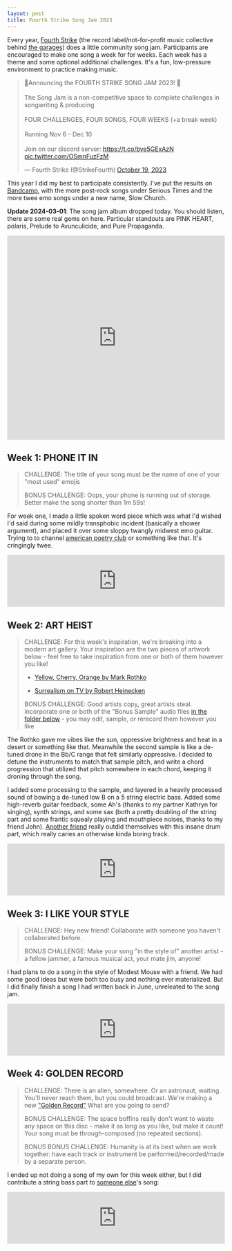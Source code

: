 ```yaml
---
layout: post
title: Fourth Strike Song Jam 2023
---
```


Every year, [Fourth Strike](https://fourth-strike.bandcamp.com/) (the record label/not-for-profit music collective behind [the garages](https://thegarages.bandcamp.com/)) does a little community song jam. Participants are encouraged to make one song a week for for weeks. Each week has a theme and some optional additional challenges. It's a fun, low-pressure environment to practice making music.

<blockquote class="twitter-tweet"><p lang="en" dir="ltr">🎤Announcing the FOURTH STRIKE SONG JAM 2023! 🎵<br><br>The Song Jam is a non-competitive space to complete challenges in songwriting &amp; producing<br><br>FOUR CHALLENGES, FOUR SONGS, FOUR WEEKS (+a break week)<br><br>Running Nov 6 - Dec 10<br><br>Join on our discord server: <a href="https://t.co/bve5GExAzN">https://t.co/bve5GExAzN</a> <a href="https://t.co/OSmnFuzFzM">pic.twitter.com/OSmnFuzFzM</a></p>&mdash; Fourth Strike (@StrikeFourth) <a href="https://twitter.com/StrikeFourth/status/1715139989325938893?ref_src=twsrc%5Etfw">October 19, 2023</a></blockquote> <script async src="https://platform.twitter.com/widgets.js" charset="utf-8"></script> 

This year I did my best to participate consistently. I've put the results on [Bandcamp](https://serioustimes.bandcamp.com), with the more post-rock songs under Serious Times and the more twee emo songs under a new name, Slow Church.

**Update 2024-03-01**: The song jam album dropped today. You should listen, there are some real gems on here. Particular standouts are PINK HEART, polaris, Prelude to Avunculicide, and Pure Propaganda.

<iframe style="border: 0; width: 100%; height: 472px;" src="https://bandcamp.com/EmbeddedPlayer/album=1331183687/size=large/bgcol=ffffff/linkcol=0687f5/artwork=small/transparent=true/" seamless><a href="https://fourth-strike.bandcamp.com/album/fourth-strike-song-jam-2023">Fourth Strike Song Jam 2023 by Fourth Strike Records</a></iframe>


## Week 1: PHONE IT IN

> CHALLENGE: The title of your song must be the name of one of your "most used" emojis
> 
> BONUS CHALLENGE: Oops, your phone is running out of storage. Better make the song shorter than 1m 59s!


For week one, I made a little spoken word piece which was what I'd wished I'd said during some mildly transphobic incident (basically a shower argument), and placed it over some sloppy twangly midwest emo guitar. Trying to to channel [american poetry club](https://discounteddanceparties.bandcamp.com/album/a-little-light-of-our-own) or something like that. It's cringingly twee.

<iframe style="border: 0; width: 100%; height: 120px;" src="https://bandcamp.com/EmbeddedPlayer/album=3764263620/size=large/bgcol=ffffff/linkcol=0687f5/tracklist=false/artwork=small/track=2451074548/transparent=true/" seamless><a href="https://serioustimes.bandcamp.com/album/bikeway-narrows">Bikeway Narrows by Slow Church</a></iframe>


## Week 2: ART HEIST

> CHALLENGE: For this week's inspiration, we're breaking into a modern art gallery. Your inspiration are the two pieces of artwork below - feel free to take inspiration from one or both of them however you like!
>
> - [Yellow, Cherry, Orange by Mark Rothko](https://www.wikiart.org/en/mark-rothko/yellow-cherry-orange)
>
> - [Surrealism on TV by Robert Heinecken](https://hammer.ucla.edu/collections/ucla-artists-in-the-hammer-museum-collections/art/surrealism-on-tv)
> 
> BONUS CHALLENGE: Good artists copy, great artists steal. Incorporate one or both of the "Bonus Sample" audio files [in the folder below](https://drive.google.com/drive/folders/1h-Es4WGtNWn6Jo5QQn64dFlYJU_VkIlw) - you may edit, sample, or rerecord them however you like

The Rothko gave me vibes like the sun, oppressive brightness and heat in a desert or something like that. Meanwhile the second sample is like a de-tuned drone in the Bb/C range that felt similarly oppressive. I decided to detune the instruments to match that sample pitch, and write a chord progression that utilized that pitch somewhere in each chord, keeping it droning through the song.

I added some processing to the sample, and layered in a heavily processed sound of bowing a de-tuned low B on a 5 string electric bass. Added some high-reverb guitar feedback, some Ah's (thanks to my partner Kathryn for singing), synth strings, and some sax (both a pretty doubling of the string part and some frantic squealy playing and mouthpiece noises, thanks to my friend John). [Another friend](https://parallax.fyi/) really outdid themselves with this insane drum part, which really caries an otherwise kinda boring track.

<iframe style="border: 0; width: 100%; height: 120px;" src="https://bandcamp.com/EmbeddedPlayer/track=3210345782/size=large/bgcol=ffffff/linkcol=0687f5/tracklist=false/artwork=small/transparent=true/" seamless><a href="https://serioustimes.bandcamp.com/track/if-fashion-is-suffering-then-im-a-narcissist">If Fashion is Suffering Then I&#39;m a Narcissist by Serious Times</a></iframe>

## Week 3: I LIKE YOUR STYLE

> CHALLENGE: Hey new friend! Collaborate with someone you haven't collaborated before.
> 
> BONUS CHALLENGE: Make your song "in the style of" another artist - a fellow jammer, a famous musical act, your mate jim, anyone!

I had plans to do a song in the style of Modest Mouse with a friend. We had some good ideas but were both too busy and nothing ever materialized. But I did finally finish a song I had written back in June, unreleated to the song jam.

<iframe style="border: 0; width: 100%; height: 120px;" src="https://bandcamp.com/EmbeddedPlayer/album=3764263620/size=large/bgcol=ffffff/linkcol=0687f5/tracklist=false/artwork=small/track=1435460119/transparent=true/" seamless><a href="https://serioustimes.bandcamp.com/album/bikeway-narrows">Bikeway Narrows by Slow Church</a></iframe>

## Week 4: GOLDEN RECORD

> CHALLENGE: There is an alien, somewhere. Or an astronaut, waiting. You'll never reach them, but you could broadcast. We're making a new ["Golden Record"](https://en.wikipedia.org/wiki/Voyager_Golden_Record) What are you going to send?
> 
> BONUS CHALLENGE: The space boffins really don't want to waste any space on this disc - make it as long as you like, but make it count! Your song must be through-composed (no repeated sections).
> 
> BONUS BONUS CHALLENGE: Humanity is at its best when we work together: have each track or instrument be performed/recorded/made by a separate person.

I ended up not doing a song of my own for this week either, but I did contribute a string bass part to [someone else](https://larabartel.bandcamp.com/)'s song:

<iframe style="border: 0; width: 100%; height: 120px;" src="https://bandcamp.com/EmbeddedPlayer/album=1331183687/size=large/bgcol=ffffff/linkcol=0687f5/tracklist=false/artwork=small/track=2787924287/transparent=true/" seamless><a href="https://fourth-strike.bandcamp.com/album/fourth-strike-song-jam-2023">Fourth Strike Song Jam 2023 by Fourth Strike Records</a></iframe>
